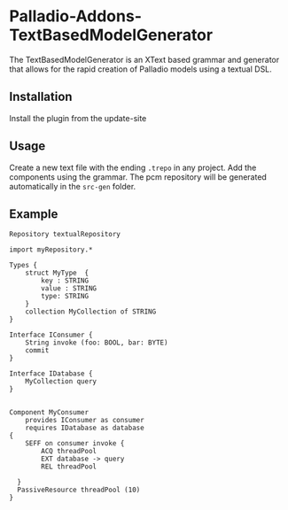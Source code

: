 # Palladio-Addons-TextBasedModelGenerator

The TextBasedModelGenerator is an XText based grammar and generator that allows for the rapid creation of Palladio models using a textual DSL.


## Installation

Install the plugin from the update-site

## Usage

Create a new text file with the ending `.trepo` in any project.
Add the components using the grammar.
The pcm repository will be generated automatically in the `src-gen` folder.

## Example
``` Smalltalk
Repository textualRepository

import myRepository.*
 
Types { 
	struct MyType  {
		key : STRING 
		value : STRING
		type: STRING
	}
	collection MyCollection of STRING
} 

Interface IConsumer { 
	String invoke (foo: BOOL, bar: BYTE)
	commit
} 

Interface IDatabase { 
	MyCollection query
} 

 
Component MyConsumer 
	provides IConsumer as consumer 
	requires IDatabase as database
{
	SEFF on consumer invoke {
		ACQ threadPool
		EXT database -> query
		REL threadPool

  }
  PassiveResource threadPool (10)		
}

```
